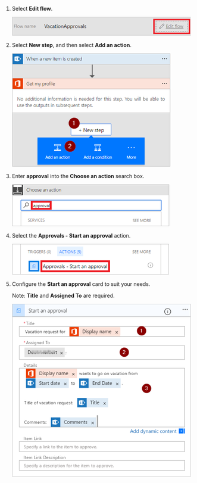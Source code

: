 
1. Select **Edit flow**.

     ![edit flow](./media/modern-approvals/edit-flow.png)

1. Select **New step**, and then select **Add an action**.

     ![new step](./media/modern-approvals/select-profile-add-action.png)

1. Enter **approval** into the **Choose an action** search box.

     ![search for approval](./media/modern-approvals/search-approvals.png)

1. Select the **Approvals - Start an approval** action.

     ![select the approvals action](./media/modern-approvals/select-approvals.png)

1. Configure the **Start an approval** card to suit your needs.

     Note: **Title** and **Assigned To** are required.

     ![configure the approval](./media/modern-approvals/provide-approval-config-info.png)